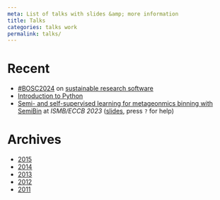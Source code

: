 ```yaml
---
meta: List of talks with slides &amp; more information
title: Talks
categories: talks work
permalink: talks/
---
```


# Recent

- [#BOSC2024](https://youtu.be/yCgvvVQJE9I) on [sustainable research software](https://journals.plos.org/ploscompbiol/article?id=10.1371/journal.pcbi.1011920)
- [Introduction to Python](https://github.com/luispedro/talk-python-intro/)
- [Semi- and self-supervised learning for metageonmics binning with SemiBin](https://youtu.be/4sj4VrpXARs) at _ISMB/ECCB 2023_ ([slides](https://2023-07-25-talk-semibin.big-data-biology.org/), press `?` for help)

# Archives

- [2015](/talks/2015)
- [2014](/talks/2014)
- [2013](/talks/2013)
- [2012](/talks/2012)
- [2011](/talks/2011)

